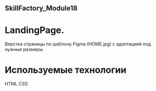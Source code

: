 ## SkillFactory_Module18

# LandingPage.
Верстка страницы по шаблону Figma (HOME.jpg) с адаптацией под нужные размеры. 

# Используемые технологии
HTML
CSS
